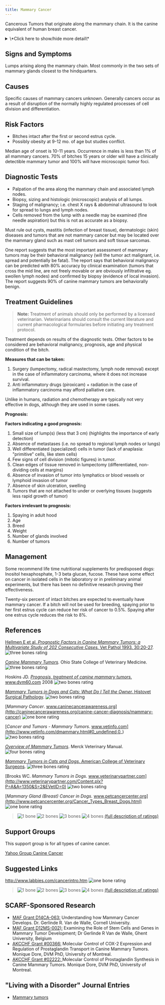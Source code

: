 ```yaml
---
title: Mammary Cancer
---
```

Cancerous Tumors that originate along the mammary chain. It is the
canine equivalent of human breast cancer.

<details>
<summary>\*Click here to show/hide more detail\*</summary>

In 50% of cases mammary lumps are benign (not cancer). The remaining 50%
are malignant tumors that are classified based on the embryonic origin
of the cancerous cells they contain, determined by microscopic analysis
of the tumor biopsy.

**Benign tumors**

* Adenoma (glandular)
* Benign mixed tumor
* Duct papilloma
* Lipoma

**Malignant tumors**

* Carcinomas (including: Non infiltrating, Simple and Complex,
  Tubulopapillary, Anaplastic (dedifferentiated), Spindle cell,
  Squamous cell, Mucinous, and Lipid-rich)
* Sarcoma
* Carcinosarcoma
* Adenocarcinoma
* Malignant mixed tumor

Tumors can be mixed, having cells from different origins, and different
tumors in the same animal can be different types.

</details>

## Signs and Symptoms

Lumps arising along the mammary chain. Most commonly in the two sets of
mammary glands closest to the hindquarters.

## Causes

Specific causes of mammary cancers unknown. Generally cancers occur as a
result of disruption of the normally highly regulated processes of cell
division and differentiation.

## Risk Factors

* Bitches intact after the first or second estrus cycle.
* Possibly obesity at 9-12 mo. of age but studies conflict.

Median age of onset is 10-11 years. Occurrence in males is less than 1%
of all mammary cancers. 70% of bitches 15 years or older will have a
clinically detectible mammary tumor and 100% will have microscopic tumor
foci.

## Diagnostic Tests

* Palpation of the area along the mammary chain and associated lymph
  nodes.
* Biopsy, sizing and histologic (microscopic) analysis of all lumps.
* Staging of malignancy; i.e. chest X rays & abdominal ultrasound to
  look for spread to lungs and lymph nodes.
* Cells removed from the lump with a needle may be examined (fine
  needle aspiration) but this is not as accurate as a biopsy.

Must rule out cysts, mastitis (infection of breast tissue), dermatologic
(skin) diseases and tumors that are not mammary cancer but may be
located over the mammary gland such as mast cell tumors and soft tissue
sarcomas.

One report suggests that the most important assessment of mammary tumors
may be their behavioral malignancy (will the tumor act malignant, i.e.
spread and potentially be fatal). The report says that behavioral
malignancy can be predicted with 80% accuracy by clinical examination
(tumors that cross the mid line, are not freely movable or are obviously
infiltrative eg. swollen lymph nodes) and confirmed by biopsy (evidence
of local invasion). The report suggests 90% of canine mammary tumors are
behaviorally benign.

## Treatment Guidelines

> **Note:** Treatment of animals should only be performed by a licensed
> veterinarian. Veterinarians should consult the current literature and
> current pharmacological formularies before initiating any treatment
> protocol.

Treatment depends on results of the diagnostic tests. Other factors to
be considered are behavioral malignancy, prognosis, age and physical
condition of the bitch.

**Measures that can be taken:**

1. Surgery (lumpectomy, radical mastectomy, lymph node removal) except
   in the case of inflammatory carcinoma, where it does not increase
   survival.
2. Anti inflammatory drugs (piroxicam) + radiation in the case of
   inflammatory carcinoma may afford palliative care.

Unlike in humans, radiation and chemotherapy are typically not very
effective in dogs, although they are used in some cases.

**Prognosis:**

**Factors indicating a good prognosis:**

1. Small size of lump(s) (less that 3 cm) (highlights the importance of
   early detection)
2. Absence of metastases (i.e. no spread to regional lymph nodes or
   lungs)
3. Well differentiated (specialized) cells in tumor (lack of anaplasia:
   "primitive" cells, like stem cells)
4. Few signs of cell division (mitotic figures) in tumor.
5. Clean edges of tissue removed in lumpectomy (differentiated,
   non-dividing cells at margins)
6. Absence of invasion of tumor into lymphatics or blood vessels or
   lymphoid invasion of tumor
7. Absence of skin ulceration, swelling
8. Tumors that are not attached to under or overlying tissues (suggests
   less rapid growth of tumor)

**Factors irrelevant to prognosis:**

1. Spaying in adult hood
2. Age
3. Breed
4. Weight
5. Number of glands involved
6. Number of tumors

## Management

Some recommend life time nutritional supplements for predisposed dogs:
Inositol hexaphosphate, 1-3 beta glucan, fucose. These have some effect
on cancer in isolated cells in the laboratory or in preliminary animal
experiments, but there has been no definitive research proving their
effectiveness.

Twenty-six percent of intact bitches are expected to eventually have
mammary cancer. If a bitch will not be used for breeding, spaying prior
to her first estrus cycle can reduce her risk of cancer to 0.5%. Spaying
after one estrus cycle reduces the risk to 8%.

## References

[Hellmen E et al. *Prognostic Factors in Canine Mammary Tumors:  a
Multivariate Study of 202 Consecutive Cases.* Vet Pathol 1993.
30:20-27](http://vet.sagepub.com/content/30/1/20.short).
![three bones
rating](/img/3-bones.gif)

*[Canine Mammary Tumors](https://vet.osu.edu/vmc/companion/our-services/oncology-and-hematology/common-tumor-types/canine-mammary-tumors).* Ohio State College of Veterinary
Medicine.
![three bones
rating](/img/3-bones.gif)

Hoskins JD. *[Prognosis, treatment of canine mammary tumors.](https://www.dvm360.com/view/prognosis-treatment-canine-mammary-tumors)*
www.dvm60.com
2008
![two bones
rating](/img/2-bones.gif)

  [*Mammary Tumors in Dogs and Cats: What Do I Tell the Owner.* Histovet
Surgical
Pathology](http://www.histovet.com/pdf/HIS_MammaryTumor.pdf).
![two bones
rating](/img/2-bones.gif)

[*Mammary Cancer*.
www.caninecancerawareness.org](http://caninecancerawareness.org/canine-cancer-diagnosis/mammary-cancer)
![one bone
rating](/img/1-bone.gif)

[*Cancer and Tumors - Mammary Tumors*.
www.vetinfo.com](http://www.vetinfo.com/dmammary.html#0_undefined,0_)
![two bones
rating](/img/2-bones.gif)

*[Overview of Mammary
Tumors](http://www.merckvetmanual.com/mvm/reproductive_system/mammary_tumors/overview_of_mammary_tumors.html)*.
Merck Veterinary Manual. ![four bones
rating](/img/4-bones.gif)

 [*Mammary Tumors in Cats and Dogs*. American College of Veterinary
Surgeons](https://www.acvs.org/small-animal/mammary-tumors).
![three bones
rating](/img/3-bones.gif)

[Brooks WC. *Mammary Tumors in Dogs.*
www.veterinarypartner.com](http://www.veterinarypartner.com/Content.plx?P=A&A=1350&S=2&EVetID=0)
![two bones
rating](/img/2-bones.gif)

[*Mammary Gland (Breast) Cancer in Dogs.*
www.petcancercenter.org](http://www.petcancercenter.org/Cancer_Types_Breast_Dogs.html)
 ![one bone
rating](/img/1-bone.gif)

> ![1 bone](/img/1-bone.gif)
> ![2 bones](/img/2-bones.gif)
> ![3 bones](/img/3-bones.gif)
> ![4 bones](/img/4-bones.gif)
> [(full description of ratings)](/diseases/ratings-what-do-they-mean)

## Support Groups

This support group is for all types of canine cancer.

[Yahoo Group Canine
Cancer](https://groups.yahoo.com/neo/groups/caninecancer/info)

## Suggested Links

<http://www.labbies.com/cancerintro.htm>  ![one bone
rating](/img/1-bone.gif)

> ![1 bone](/img/1-bone.gif)
> ![2 bones](/img/2-bones.gif)
> ![3 bones](/img/3-bones.gif)
> ![4 bones](/img/4-bones.gif)
> [(full description of ratings)](/diseases/ratings-what-do-they-mean)

## SCARF-Sponsored Research
* [MAF Grant D14CA-063:](/research/current-studies/morris-grant-d14ca-063) Understanding how Mammary Cancer Develops.  Dr. Gerlinde R. Van de Walle, Cornell University.
* [MAF Grant D12MS-002):](/research/current-studies/morris-d12ms-002) Examining the Role of Stem Cells and Genes in Mammary Tumor Development; Dr Gerlinde R Van de Walle, Ghent University, Belgium
* [AKCCHF Grant #00366:](/research/current-studies/akcchf-grant-0366)  Molecular Control of COX-2 Expression and Regulation of Prostaglandin Transport in Canine Mammary Tumors.  Monique Dore, DVM PhD, University of Montreal. 
* [AKCCHF Grant #02222: ](/research/current-studies/akcchf-grant-02222)Molecular Control of Prostaglandin Synthesis in Canine Mammary Tumors.  Monique Dore, DVM PhD, University of Montreal.


## "Living with a Disorder" Journal Entries

* [Mammary tumors](/diseases/mammary-cancer-1-mammary-tumors)